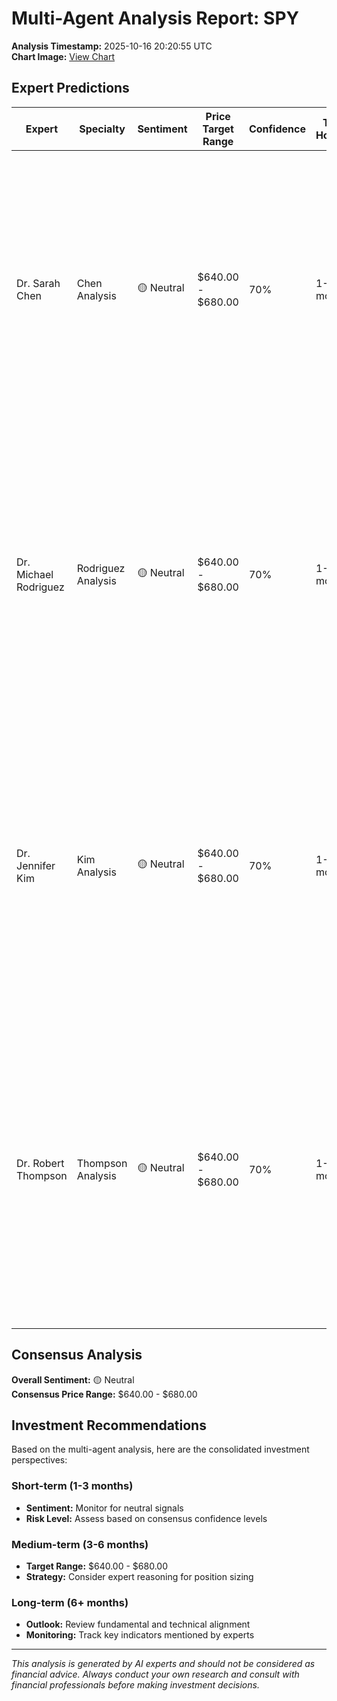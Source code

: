 # Multi-Agent Analysis Report: SPY

**Analysis Timestamp:** 2025-10-16 20:20:55 UTC  
**Chart Image:** [View Chart](https://ik.imagekit.io/fwe3vbq1p/SPY_20251016_202019_HlUWgpqHH.png)

## Expert Predictions

| Expert | Specialty | Sentiment | Price Target Range | Confidence | Time Horizon | Key Reasoning |
|--------|-----------|-----------|-------------------|------------|--------------|---------------|
| Dr. Sarah Chen | Chen Analysis | 🟡 Neutral | $640.00 - $680.00 | 70% | 1-3 months | The SPY chart shows a recent pullback after reaching new highs, suggesting consolidation. Current price is around a support level near 660, while resistance is observed around 680. The volume spikes indicate increased trading activity, but no clear trend reversal pattern is confirmed. |
| Dr. Michael Rodriguez | Rodriguez Analysis | 🟡 Neutral | $640.00 - $680.00 | 70% | 1-3 months | The SPY chart shows recent volatility with attempts to recover from a recent drop. While there is some upward momentum, the market remains cautious given external macroeconomic factors. The current price action suggests a neutral sentiment in the short term, with potential fluctuations within the range of 640 to 680. |
| Dr. Jennifer Kim | Kim Analysis | 🟡 Neutral | $640.00 - $680.00 | 70% | 1-3 months | The SPY chart shows recent volatility with a slight downtrend after a peak in early October. The current level indicates consolidation around 660. Given the high VIX, indicating market uncertainty, the SPY is likely to trade within a range as investors assess economic data and earnings reports. |
| Dr. Robert Thompson | Thompson Analysis | 🟡 Neutral | $640.00 - $680.00 | 70% | 1-3 months | The recent pullback from a high indicates some profit-taking and market hesitation. However, the overall uptrend remains intact, suggesting a neutral sentiment as investors assess upcoming economic data and earnings. Volume spikes indicate heightened activity, which could lead to volatility in the short term. |

## Consensus Analysis

**Overall Sentiment:** 🟡 Neutral  
**Consensus Price Range:** $640.00 - $680.00

## Investment Recommendations

Based on the multi-agent analysis, here are the consolidated investment perspectives:

### Short-term (1-3 months)
- **Sentiment:** Monitor for neutral signals
- **Risk Level:** Assess based on consensus confidence levels

### Medium-term (3-6 months)  
- **Target Range:** $640.00 - $680.00
- **Strategy:** Consider expert reasoning for position sizing

### Long-term (6+ months)
- **Outlook:** Review fundamental and technical alignment
- **Monitoring:** Track key indicators mentioned by experts

---
*This analysis is generated by AI experts and should not be considered as financial advice. Always conduct your own research and consult with financial professionals before making investment decisions.*
